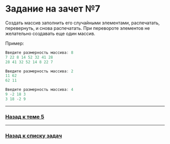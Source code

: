 # Задание на зачет №7

Создать массив заполнить его случайными элементами, распечатать, перевернуть, и снова распечатать.
При перевороте элементов не желательно создавать еще один массив.

Пример:

```java
Введите размерность массива: 8
7 22 8 14 52 32 41 28
28 41 32 52 14 8 22 7
```

```java
Введите размерность массива: 2
11 62
62 11
```

```java
Введите размерность массива: 4
9 -2 18 3
3 18 -2 9
```

---

### [Назад к теме 5](../../unit_05/README.md)

---

### [Назад к списку задач](./README.md)